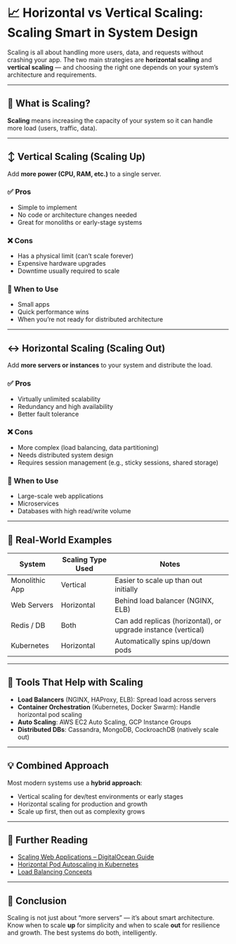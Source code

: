 # 📈 Horizontal vs Vertical Scaling: Scaling Smart in System Design

Scaling is all about handling more users, data, and requests without crashing your app. The two main strategies are **horizontal scaling** and **vertical scaling** — and choosing the right one depends on your system’s architecture and requirements.

---

## 📌 What is Scaling?

**Scaling** means increasing the capacity of your system so it can handle more load (users, traffic, data).

---

## ↕️ Vertical Scaling (Scaling Up)

Add **more power (CPU, RAM, etc.)** to a single server.

### ✅ Pros
- Simple to implement
- No code or architecture changes needed
- Great for monoliths or early-stage systems

### ❌ Cons
- Has a physical limit (can’t scale forever)
- Expensive hardware upgrades
- Downtime usually required to scale

### 🧠 When to Use
- Small apps
- Quick performance wins
- When you’re not ready for distributed architecture

---

## ↔️ Horizontal Scaling (Scaling Out)

Add **more servers or instances** to your system and distribute the load.

### ✅ Pros
- Virtually unlimited scalability
- Redundancy and high availability
- Better fault tolerance

### ❌ Cons
- More complex (load balancing, data partitioning)
- Needs distributed system design
- Requires session management (e.g., sticky sessions, shared storage)

### 🧠 When to Use
- Large-scale web applications
- Microservices
- Databases with high read/write volume

---

## 🧪 Real-World Examples

| System         | Scaling Type Used | Notes                                |
|----------------|-------------------|--------------------------------------|
| Monolithic App | Vertical           | Easier to scale up than out initially |
| Web Servers    | Horizontal         | Behind load balancer (NGINX, ELB)    |
| Redis / DB     | Both               | Can add replicas (horizontal), or upgrade instance (vertical) |
| Kubernetes     | Horizontal         | Automatically spins up/down pods     |

---

## 🔧 Tools That Help with Scaling

- **Load Balancers** (NGINX, HAProxy, ELB): Spread load across servers
- **Container Orchestration** (Kubernetes, Docker Swarm): Handle horizontal pod scaling
- **Auto Scaling**: AWS EC2 Auto Scaling, GCP Instance Groups
- **Distributed DBs**: Cassandra, MongoDB, CockroachDB (natively scale out)

---

## 💡 Combined Approach

Most modern systems use a **hybrid approach**:
- Vertical scaling for dev/test environments or early stages
- Horizontal scaling for production and growth
- Scale up first, then out as complexity grows

---

## 📘 Further Reading

- [Scaling Web Applications – DigitalOcean Guide](https://www.digitalocean.com/community/tutorial_series/scaling-web-applications)
- [Horizontal Pod Autoscaling in Kubernetes](https://kubernetes.io/docs/tasks/run-application/horizontal-pod-autoscale/)
- [Load Balancing Concepts](https://docs.nginx.com/nginx/admin-guide/load-balancer/)

---

## 💬 Conclusion

Scaling is not just about “more servers” — it’s about smart architecture. Know when to scale **up** for simplicity and when to scale **out** for resilience and growth. The best systems do both, intelligently.


